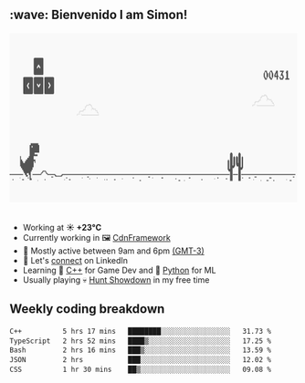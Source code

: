 <h2>:wave: <b>Bienvenido I am Simon!&nbsp;</b></h2>

<section>
  <img src="./static/banner.gif" height=300 width=1000>
</section>

<br>

<ul>
  <li>
		<!--START_SECTION:weather-->
		Working at <b>☀️   +23°C</b>
		<!--END_SECTION:weather-->
  </li>
  <li>
    Currently working in 🖼️&nbsp;<a href=https://github.com/snapverse/cdn-framework target=_blank>CdnFramework</a>
  </li>
  <li>
    🚩 Mostly active between 9am and 6pm <a href=https://onlinealarmkur.com/world/es target=_blank>(GMT-3)</a>
  </li>
  <li>
    🔗 Let's <a href=https://www.linkedin.com/in/itsimmons target=_blank>connect</a> on LinkedIn
  </li>
  <li>
    Learning 👴&nbsp;<a href=https://images3.memedroid.com/images/UPLOADED755/65f2bce6734f6.webp target=_blank>C++</a> for Game Dev and 🐍&nbsp;<a href=https://qph.cf2.quoracdn.net/main-qimg-4472b6229cb75bf66ab531f3ebd4f975-lq target=_blank>Python</a> for ML
  </li>
  <li>
    Usually playing 💀&nbsp;<a href=https://www.huntshowdown.com target=_blank>Hunt Showdown</a> in my free time
  </li>
</ul>

<h2><b>Weekly coding breakdown </b></h2>

<!--START_SECTION:waka-->

```txt
C++          5 hrs 17 mins   ████████░░░░░░░░░░░░░░░░░   31.73 %
TypeScript   2 hrs 52 mins   ████▒░░░░░░░░░░░░░░░░░░░░   17.25 %
Bash         2 hrs 16 mins   ███▒░░░░░░░░░░░░░░░░░░░░░   13.59 %
JSON         2 hrs           ███░░░░░░░░░░░░░░░░░░░░░░   12.02 %
CSS          1 hr 30 mins    ██▒░░░░░░░░░░░░░░░░░░░░░░   09.08 %
```

<!--END_SECTION:waka-->
